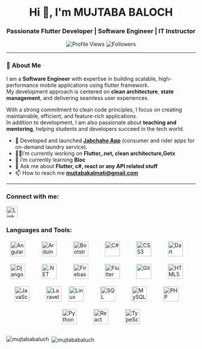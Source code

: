 <h1 align="center">Hi 👋, I'm MUJTABA BALOCH</h1>
<h3 align="center">Passionate Flutter Developer | Software Engineer | IT Instructor</h3>
  <p align="center"> 
  <img src="https://komarev.com/ghpvc/?username=mujtababaluch&label=Profile%20Views&color=blue&style=plastic" alt="Profile Views" /> 
  <img src="https://img.shields.io/github/followers/mujtababaluch?label=Followers&style=social" alt="Followers" />
</p>

---

### 🚀 About Me
I am a **Software Engineer** with expertise in building scalable, high-performance mobile applications using flutter framework.  
My development approach is centered on **clean architecture**, **state management**, and delivering seamless user experiences.  

With a strong commitment to clean code principles, I focus on creating maintainable, efficient, and feature-rich applications.  
In addition to development, I am also passionate about **teaching and mentoring**, helping students and developers succeed in the tech world.


- 🔭 Developed and launched [**Jabchaho App**](https://play.google.com/store/apps/details?id=com.ezlifetech.jabchaho&pcampaignid=web_share) (consumer and rider apps for on-demand laundry service).  
- 👨‍💻I’m currently working on **Flutter,.net, clean architecture,Getx**
- 🌱 I’m currently learning **Bloc**  
- 💬 Ask me about **Flutter, c#, react or any API related stuff**
- 📫 How to reach me **mujtabakalmati@gmail.com**

--- 

<h3 align="left">Connect with me:</h3>
<a href="https://linkedin.com/in/https://www.linkedin.com/in/mujtaba-baloch" target="_blank">
  <img src="https://img.icons8.com/ios-filled/50/000000/linkedin.png" alt="LinkedIn" width="30" />
</a>

<h3 align="left">Languages and Tools:</h3>
<div style="display: flex; flex-wrap: wrap; justify-content: center; gap: 20px; align-items: center; margin-top: 20px;">
  <a>
    <img src="https://angular.io/assets/images/logos/angular/angular.svg" alt="Angular" width="40" height="40" border="0" style="background: none; outline: none;"/>
  </a>
&nbsp;
   <a >
    <img src="https://cdn.worldvectorlogo.com/logos/arduino-1.svg" alt="Arduino" width="40" height="40" border="0" style="background: none; outline: none;"/>
  </a>
&nbsp;
  <a >
    <img src="https://cdn.jsdelivr.net/gh/devicons/devicon/icons/bootstrap/bootstrap-original.svg" alt="Bootstrap" width="40" height="40" border="0" style="background: none; outline: none;"/>
  </a>
  &nbsp;
  <a >
    <img src="https://cdn.jsdelivr.net/gh/devicons/devicon/icons/csharp/csharp-original.svg" alt="C#" width="40" height="40" border="0" style="background: none; outline: none;"/>
  </a>
  &nbsp;
  <a >
    <img src="https://cdn.jsdelivr.net/gh/devicons/devicon/icons/css3/css3-original.svg" alt="CSS3" width="40" height="40" border="0" style="background: none; outline: none;"/>
  </a>
  &nbsp;
  <a >
    <img src="https://www.vectorlogo.zone/logos/dartlang/dartlang-icon.svg" alt="Dart" width="40" height="40" border="0" style="background: none; outline: none;"/>
  </a>
  &nbsp;
  <a >
    <img src="https://cdn.worldvectorlogo.com/logos/django.svg" alt="Django" width="40" height="40" border="0" style="background: none; outline: none;"/>
  </a>
  &nbsp;
  <a >
    <img src="https://cdn.jsdelivr.net/gh/devicons/devicon/icons/dot-net/dot-net-original.svg" alt=".NET" width="40" height="40" border="0" style="background: none; outline: none;"/>
  </a>
  &nbsp;
  <a >
    <img src="https://www.vectorlogo.zone/logos/firebase/firebase-icon.svg" alt="Firebase" width="40" height="40" border="0" style="background: none; outline: none;"/>
  </a>
  &nbsp;
  <a >
    <img src="https://www.vectorlogo.zone/logos/flutterio/flutterio-icon.svg" alt="Flutter" width="40" height="40" border="0" style="background: none; outline: none;"/>
  </a>
  &nbsp;
  <a >
    <img src="https://www.vectorlogo.zone/logos/git-scm/git-scm-icon.svg" alt="Git" width="40" height="40" border="0" style="background: none; outline: none;"/>
  </a>
  &nbsp;
  <a >
    <img src="https://cdn.jsdelivr.net/gh/devicons/devicon/icons/html5/html5-original.svg" alt="HTML5" width="40" height="40" border="0" style="background: none; outline: none;"/>
  </a>
  &nbsp;
  <a >
    <img src="https://cdn.jsdelivr.net/gh/devicons/devicon/icons/javascript/javascript-original.svg" alt="JavaScript" width="40" height="40" border="0" style="background: none; outline: none;"/>
  </a>
  &nbsp;
  <a>
    <img src="https://laravel.com/img/logotype.min.svg" alt="Laravel" width="40" height="40" border="0" style="background: none; outline: none;"/>
  </a>
  <a href="https://www.linux.org/" target="_blank" rel="noreferrer">
    <img src="https://cdn.jsdelivr.net/gh/devicons/devicon/icons/linux/linux-original.svg" alt="Linux" width="40" height="40" border="0" style="background: none; outline: none;"/>
  </a>
  &nbsp;
  <a >
    <img src="https://www.svgrepo.com/show/303229/microsoft-sql-server-logo.svg" alt="SQL Server" width="40" height="40" border="0" style="background: none; outline: none;"/>
  </a>
  &nbsp;
  <a >
    <img src="https://cdn.jsdelivr.net/gh/devicons/devicon/icons/mysql/mysql-original.svg" alt="MySQL" width="40" height="40" border="0" style="background: none; outline: none;"/>
  </a>
  &nbsp;
  <a >
    <img src="https://cdn.jsdelivr.net/gh/devicons/devicon/icons/php/php-original.svg" alt="PHP" width="40" height="40" border="0" style="background: none; outline: none;"/>
  </a>
  &nbsp;
  <a >
    <img src="https://cdn.jsdelivr.net/gh/devicons/devicon/icons/python/python-original.svg" alt="Python" width="40" height="40" border="0" style="background: none; outline: none;"/>
  </a>
  &nbsp;
  <a >
    <img src="https://cdn.jsdelivr.net/gh/devicons/devicon/icons/react/react-original.svg" alt="React" width="40" height="40" border="0" style="background: none; outline: none;"/>
  </a>
  &nbsp;
  <a >
    <img src="https://cdn.jsdelivr.net/gh/devicons/devicon/icons/typescript/typescript-original.svg" alt="TypeScript" width="40" height="40" border="0" style="background: none; outline: none;"/>
  </a>
</div>

<br/>
<p><img align="left" src="https://github-readme-stats.vercel.app/api/top-langs?username=mujtababaluch&show_icons=true&locale=en&layout=compact" alt="mujtababaluch" /></p>

<p>&nbsp;<img align="center" src="https://github-readme-stats.vercel.app/api?username=mujtababaluch&show_icons=true&locale=en" alt="mujtababaluch" /></p>

